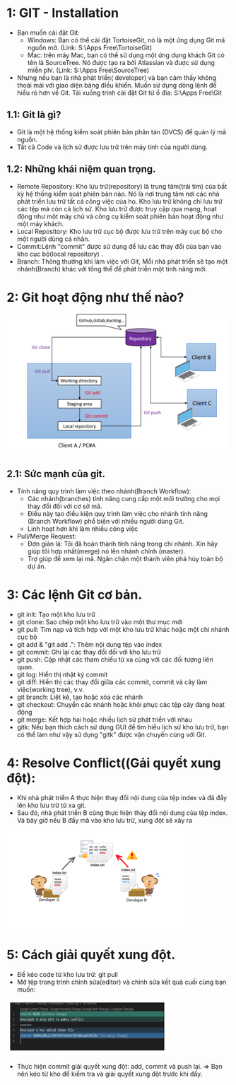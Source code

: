# 1: GIT - Installation
  - Bạn muốn cài đặt Git: 
    + Windows: Bạn có thể cài đặt TortoiseGit, nó là một ứng dụng Git mã nguồn mở.
      (Link: S:\Apps Free\TortoiseGit)
    + Mac: trên máy Mac, bạn có thể sử dụng một ứng dụng khách Git có tên là SourceTree. Nó được tạo ra bởi Atlassian và được sử dụng miễn phí.
      (Link: S:\Apps Free\SourceTree)
  - Nhưng nếu bạn là nhà phát triển( developer) và bạn cảm thấy không thoải mái với giao diện bảng điều khiển. Muốn sử dụng dòng lệnh để hiểu rõ hơn về Git. Tải xuống trình cài đặt Git từ ổ đĩa: S:\Apps Free\Git
## 1.1: Git là gì?
  - Git là một hệ thống kiểm soát phiên bản phân tán (DVCS) để quản lý mã nguồn.
  - Tất cả Code và lịch sử được lưu trữ trên máy tính của người dùng.
## 1.2: Những khái niệm quan trọng.
  - Remote Repository: Kho lưu trữ(repository) là trung tâm(trái tim) của bất kỳ hệ thống kiểm soát phiên bản nào. Nó  là nơi trung tâm nơi các nhà phát triển lưu trữ tất cả công việc của họ. Kho lưu trữ không chỉ lưu trữ các tệp mà còn cả lịch sử. Kho lưu trữ được truy cập qua mạng, hoạt động như một máy chủ và công cụ kiểm soát phiên bản hoạt động như một máy khách.
  - Local Repository: Kho lưu trữ cục bộ được lưu trữ trên máy cục bộ cho một người dùng cá nhân.
  - Commit:Lệnh "commit" được sử dụng để lưu các thay đổi của bạn vào kho cục bộ(local repository) .
  - Branch: Thông thường khi làm việc với Git, Mỗi nhà phát triển sẽ tạo một nhánh(Branch) khác với tổng thể để phát triển một tính năng mới.
# 2: Git hoạt động như thế nào?

![VMWare](git.PNG)

## 2.1: Sức mạnh của git.
  - Tính năng  quy trình làm việc theo nhánh(Branch Workflow): 
    + Các nhánh(branches) tính năng cung cấp một môi trường cho mọi thay đổi đối với cơ sở mã.
    + Điều này tạo điều kiện quy trình làm việc cho nhánh tính năng (Branch Workflow) phổ biến với nhiều người dùng Git.
    + Linh hoạt hơn khi làm nhiều công việc
  - Pull/Merge Request: 
    + Đơn giản là: Tôi đã hoàn thành tính năng trong chi nhánh. Xin hãy giúp tôi hợp nhất(merge) nó lên nhánh chính (master).
    + Trợ giúp để xem lại mã. Ngăn chặn một thành viên phá hủy toàn bộ dự án.
# 3: Các lệnh Git cơ bản.
  - git init: Tạo một kho lưu trữ
  - git clone: Sao chép một kho lưu trữ vào một thư mục mới
  - git pull: Tìm nạp và tích hợp với một kho lưu trữ khác hoặc một chi nhánh cục bộ
  - git add & "git add .": Thêm nội dung tệp vào index
  - git commit: Ghi lại các thay đổi đối với kho lưu trữ
  - git push: Cập nhật các tham chiếu từ xa cùng với các đối tượng liên quan.
  - git log: Hiển thị nhật ký commit
  - git diff: Hiển thị các thay đổi giữa các commit, commit và cây làm việc(working tree), v.v.
  - git branch: Liệt kê, tạo hoặc xóa các nhánh
  - git checkout: Chuyển các nhánh hoặc khôi phục các tệp cây đang hoạt động
  - git merge: Kết hợp hai hoặc nhiều lịch sử phát triển với nhau
  - gitk: Nếu bạn thích cách sử dụng GUI để tìm hiểu lịch sử kho lưu trữ, bạn có thể làm như vậy sử dụng "gitk" được vận chuyển cùng với Git.
# 4: Resolve Conflict((Gải quyết xung đột):
  -  Khi nhà phát triển A thực hiện thay đổi nội dung của tệp index và đã đẩy lên kho lưu trữ từ xa git.
  -  Sau đó, nhà phát triển B cũng thực hiện thay đổi nội dung của tệp index. Và bây giờ nếu B đẩy mã vào kho lưu trữ, xung đột sẽ xảy ra

![VMWare](gitError.PNG)

# 5: Cách giải quyết xung đột.
  - Để kéo code từ kho lưu trữ: git pull
  - Mở tệp trong trình chỉnh sửa(editor) và chỉnh sửa kết quả cuối cùng bạn muốn:

![VMWare](fixErrorGit.PNG)

  - Thực hiện commit giải quyết xung đột: add, commit và push lại.
=> Bạn nên kéo từ kho để kiểm tra và giải quyết xung đột trước khi đẩy.



